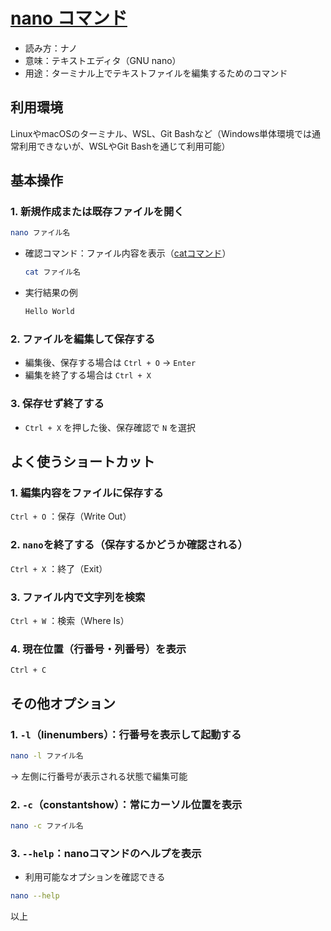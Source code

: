 # [nano コマンド](nano.md)

- 読み方：ナノ
- 意味：テキストエディタ（GNU nano）
- 用途：ターミナル上でテキストファイルを編集するためのコマンド

## 利用環境

LinuxやmacOSのターミナル、WSL、Git Bashなど（Windows単体環境では通常利用できないが、WSLやGit Bashを通じて利用可能）

## 基本操作

### 1. 新規作成または既存ファイルを開く

```bash
nano ファイル名
```

- 確認コマンド：ファイル内容を表示（[catコマンド](cat.md)）

  ```bash
  cat ファイル名
  ```

- 実行結果の例

  ```bash
  Hello World
  ```

### 2. ファイルを編集して保存する

- 編集後、保存する場合は `Ctrl + O` → `Enter`
- 編集を終了する場合は `Ctrl + X`
  
### 3. 保存せず終了する

- `Ctrl + X` を押した後、保存確認で `N` を選択

## よく使うショートカット

### 1. 編集内容をファイルに保存する

`Ctrl + O` ：保存（Write Out）

### 2. `nano`を終了する（保存するかどうか確認される）

`Ctrl + X` ：終了（Exit）

### 3. ファイル内で文字列を検索

`Ctrl + W` ：検索（Where Is）

### 4. 現在位置（行番号・列番号）を表示

`Ctrl + C`

## その他オプション

### 1. `-l`（linenumbers）：行番号を表示して起動する

```bash
nano -l ファイル名
```

→ 左側に行番号が表示される状態で編集可能

### 2. `-c`（constantshow）：常にカーソル位置を表示

```bash
nano -c ファイル名
```

### 3. `--help`：nanoコマンドのヘルプを表示

- 利用可能なオプションを確認できる

```bash
nano --help
```

以上
